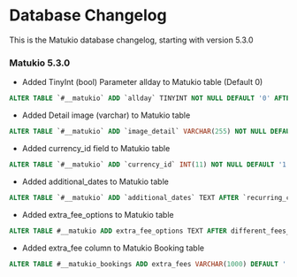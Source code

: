 # Database Changelog

This is the Matukio database changelog, starting with version 5.3.0

### Matukio 5.3.0

* Added TinyInt (bool) Parameter allday to Matukio table (Default 0)

```sql
ALTER TABLE `#__matukio` ADD `allday` TINYINT NOT NULL DEFAULT '0' AFTER `cancelled`;
```

* Added Detail image (varchar) to Matukio table


```sql
ALTER TABLE `#__matukio` ADD `image_detail` VARCHAR(255) NOT NULL DEFAULT '' AFTER `image`;
```

* Added currency_id field to Matukio table

```sql
ALTER TABLE `#__matukio` ADD `currency_id` INT(11) NOT NULL DEFAULT '1' AFTER `tax_id`;
```

* Added additional_dates to Matukio table

```sql
ALTER TABLE `#__matukio` ADD `additional_dates` TEXT AFTER `recurring_created`;
```

* Added extra_fee_options to Matukio table

```sql
ALTER TABLE #__matukio ADD extra_fee_options TEXT AFTER different_fees_override;
```

* Added extra_fee column to Matukio Booking table

```sql
ALTER TABLE #__matukio_bookings ADD extra_fees VARCHAR(1000) DEFAULT '' NOT NULL AFTER different_fees;
```